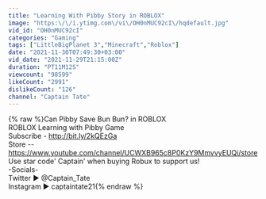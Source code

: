```yaml
---
title: "Learning With Pibby Story in ROBLOX"
image: "https:\/\/i.ytimg.com\/vi\/OH0nMUC92cI\/hqdefault.jpg"
vid_id: "OH0nMUC92cI"
categories: "Gaming"
tags: ["LittleBigPlanet 3","Minecraft","Roblox"]
date: "2021-11-30T07:49:30+03:00"
vid_date: "2021-11-29T21:15:00Z"
duration: "PT11M12S"
viewcount: "98599"
likeCount: "2991"
dislikeCount: "126"
channel: "Captain Tate"
---
```

{% raw %}Can Pibby Save Bun Bun? in ROBLOX<br />ROBLOX Learning with Pibby Game<br />Subscribe - <a rel="nofollow" target="blank" href="http://bit.ly/2kQEzGa">http://bit.ly/2kQEzGa</a><br />Store -- <a rel="nofollow" target="blank" href="https://www.youtube.com/channel/UCWXB965c8P0KzY9MmvvyEUQi/store">https://www.youtube.com/channel/UCWXB965c8P0KzY9MmvvyEUQi/store</a><br />Use star code' Captain' when buying Robux to support us! <br />-Socials-<br />Twitter ► @Captain_Tate <br />Instagram ► captaintate21{% endraw %}
